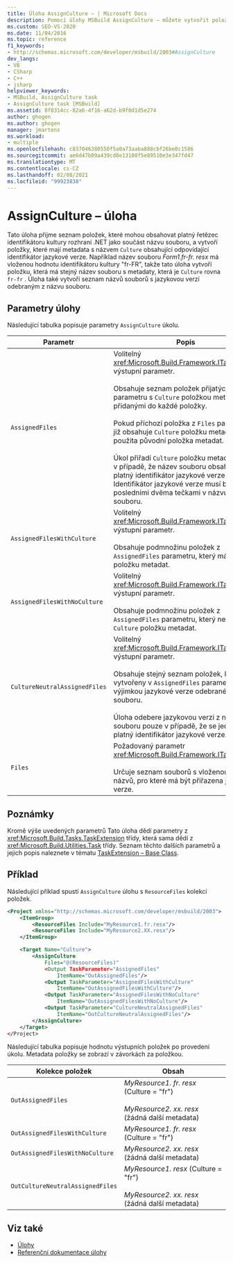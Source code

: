 ```yaml
---
title: Úloha AssignCulture – | Microsoft Docs
description: Pomocí úlohy MSBuild AssignCulture – můžete vytvořit položku, která má metadata s názvem culture obsahující odpovídající identifikátor jazykové verze.
ms.custom: SEO-VS-2020
ms.date: 11/04/2016
ms.topic: reference
f1_keywords:
- http://schemas.microsoft.com/developer/msbuild/2003#AssignCulture
dev_langs:
- VB
- CSharp
- C++
- jsharp
helpviewer_keywords:
- MSBuild, AssignCulture task
- AssignCulture task [MSBuild]
ms.assetid: 8f8314cc-82a6-4f16-a62d-b9f0d1d5e274
author: ghogen
ms.author: ghogen
manager: jmartens
ms.workload:
- multiple
ms.openlocfilehash: c837046380550f5a0a73aaba888cbf26be0c1586
ms.sourcegitcommit: ae6d47b09a439cd0e13180f5e89510e3e347fd47
ms.translationtype: MT
ms.contentlocale: cs-CZ
ms.lasthandoff: 02/08/2021
ms.locfileid: "99923838"
---
```

# <a name="assignculture-task"></a>AssignCulture – úloha

Tato úloha přijme seznam položek, které mohou obsahovat platný řetězec identifikátoru kultury rozhraní .NET jako součást názvu souboru, a vytvoří položky, které mají metadata s názvem `Culture` obsahující odpovídající identifikátor jazykové verze. Například název souboru *Form1.fr-fr. resx* má vloženou hodnotu identifikátoru kultury "fr-FR", takže tato úloha vytvoří položku, která má stejný název souboru s metadaty, která je `Culture` rovna `fr-fr` . Úloha také vytvoří seznam názvů souborů s jazykovou verzí odebraným z názvu souboru.

## <a name="task-parameters"></a>Parametry úlohy

Následující tabulka popisuje parametry `AssignCulture` úkolu.

|Parametr|Popis|
|---------------|-----------------|
|`AssignedFiles`|Volitelný <xref:Microsoft.Build.Framework.ITaskItem> `[]` výstupní parametr.<br /><br /> Obsahuje seznam položek přijatých v `Files` parametru s `Culture` položkou metadat přidanými do každé položky.<br /><br /> Pokud příchozí položka z `Files` parametru již obsahuje `Culture` položku metadat, je použita původní položka metadat.<br /><br /> Úkol přiřadí `Culture` položku metadat pouze v případě, že název souboru obsahuje platný identifikátor jazykové verze. Identifikátor jazykové verze musí být mezi posledními dvěma tečkami v názvu souboru.|
|`AssignedFilesWithCulture`|Volitelný <xref:Microsoft.Build.Framework.ITaskItem> `[]` výstupní parametr.<br /><br /> Obsahuje podmnožinu položek z `AssignedFiles` parametru, který má `Culture` položku metadat.|
|`AssignedFilesWithNoCulture`|Volitelný <xref:Microsoft.Build.Framework.ITaskItem> `[]` výstupní parametr.<br /><br /> Obsahuje podmnožinu položek z `AssignedFiles` parametru, který nemá `Culture` položku metadat.|
|`CultureNeutralAssignedFiles`|Volitelný <xref:Microsoft.Build.Framework.ITaskItem> `[]` výstupní parametr.<br /><br /> Obsahuje stejný seznam položek, které jsou vytvořeny v `AssignedFiles` parametru s výjimkou jazykové verze odebrané z názvu souboru.<br /><br /> Úloha odebere jazykovou verzi z názvu souboru pouze v případě, že se jedná o platný identifikátor jazykové verze.|
|`Files`|Požadovaný parametr <xref:Microsoft.Build.Framework.ITaskItem>`[]`.<br /><br /> Určuje seznam souborů s vloženou kulturou názvů, pro které má být přiřazena jazyková verze.|

## <a name="remarks"></a>Poznámky

Kromě výše uvedených parametrů Tato úloha dědí parametry z <xref:Microsoft.Build.Tasks.TaskExtension> třídy, která sama dědí z <xref:Microsoft.Build.Utilities.Task> třídy. Seznam těchto dalších parametrů a jejich popis naleznete v tématu [TaskExtension – Base Class](../msbuild/taskextension-base-class.md).

## <a name="example"></a>Příklad

 Následující příklad spustí `AssignCulture` úlohu s `ResourceFiles` kolekcí položek.

```xml
<Project xmlns="http://schemas.microsoft.com/developer/msbuild/2003">
    <ItemGroup>
        <ResourceFiles Include="MyResource1.fr.resx"/>
        <ResourceFiles Include="MyResource2.XX.resx"/>
    </ItemGroup>

    <Target Name="Culture">
        <AssignCulture
            Files="@(ResourceFiles)"
            <Output TaskParameter="AssignedFiles"
                ItemName="OutAssignedFiles"/>
            <Output TaskParameter="AssignedFilesWithCulture"
                ItemName="OutAssignedFilesWithCulture"/>
            <Output TaskParameter="AssignedFilesWithNoCulture"
                ItemName="OutAssignedFilesWithNoCulture"/>
            <Output TaskParameter="CultureNeutralAssignedFiles"
                ItemName="OutCultureNeutralAssignedFiles"/>
        </AssignCulture>
    </Target>
</Project>
```

Následující tabulka popisuje hodnotu výstupních položek po provedení úkolu. Metadata položky se zobrazí v závorkách za položkou.

|Kolekce položek|Obsah|
|---------------------|--------------|
|`OutAssignedFiles`|*MyResource1. fr. resx* (Culture = "fr")<br /><br /> *MyResource2. xx. resx* (žádná další metadata)|
|`OutAssignedFilesWithCulture`|*MyResource1. fr. resx* (Culture = "fr")|
|`OutAssignedFilesWithNoCulture`|*MyResource2. xx. resx* (žádná další metadata)|
|`OutCultureNeutralAssignedFiles`|*MyResource1. resx* (Culture = "fr")<br /><br /> *MyResource2. xx. resx* (žádná další metadata)|

## <a name="see-also"></a>Viz také

- [Úlohy](../msbuild/msbuild-tasks.md)
- [Referenční dokumentace úlohy](../msbuild/msbuild-task-reference.md)
